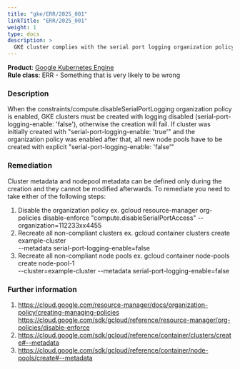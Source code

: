 ```yaml
---
title: "gke/ERR/2025_001"
linkTitle: "ERR/2025_001"
weight: 1
type: docs
description: >
  GKE cluster complies with the serial port logging organization policy.
---
```


**Product**: [Google Kubernetes Engine](https://cloud.google.com/kubernetes-engine)\
**Rule class**: ERR - Something that is very likely to be wrong

### Description

When the constraints/compute.disableSerialPortLogging organization policy is enabled,
GKE clusters must be created with logging disabled (serial-port-logging-enable: 'false'),
otherwise the creation will fail.
If cluster was initially created with "serial-port-logging-enable: 'true'" and the organization policy was enabled after that, all new node pools have to be created with explicit "serial-port-logging-enable: 'false'"


### Remediation
Cluster metadata and nodepool metadata can be defined only during the creation and they cannot be modified afterwards. To remediate you need to take either of the following steps:
1) Disable the organization policy ex.  gcloud resource-manager org-policies disable-enforce "compute.disableSerialPortAccess" --organization=112233xx4455
2) Recreate all non-compliant clusters ex. gcloud container clusters create example-cluster \
--metadata serial-port-logging-enable=false
3) Recreate all non-compliant node pools ex. gcloud container node-pools create node-pool-1 \
--cluster=example-cluster --metadata serial-port-logging-enable=false
### Further information

1. https://cloud.google.com/resource-manager/docs/organization-policy/creating-managing-policies
https://cloud.google.com/sdk/gcloud/reference/resource-manager/org-policies/disable-enforce
2. https://cloud.google.com/sdk/gcloud/reference/container/clusters/create#--metadata
3. https://cloud.google.com/sdk/gcloud/reference/container/node-pools/create#--metadata

